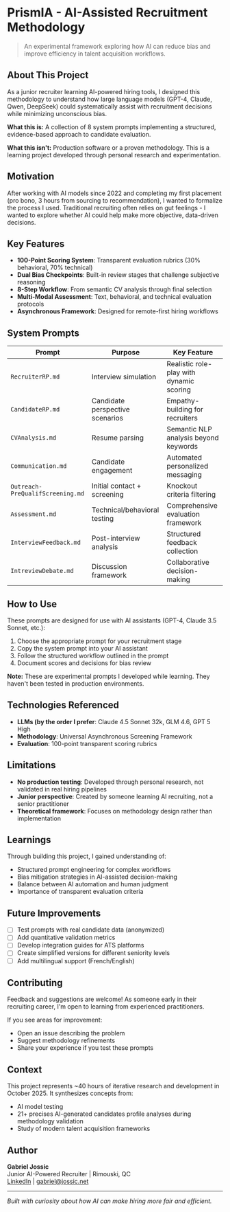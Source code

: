# PrismIA - AI-Assisted Recruitment Methodology

> An experimental framework exploring how AI can reduce bias and improve efficiency in talent acquisition workflows.

## About This Project

As a junior recruiter learning AI-powered hiring tools, I designed this methodology to understand how large language models (GPT-4, Claude, Qwen, DeepSeek) could systematically assist with recruitment decisions while minimizing unconscious bias.

**What this is:** A collection of 8 system prompts implementing a structured, evidence-based approach to candidate evaluation.

**What this isn't:** Production software or a proven methodology. This is a learning project developed through personal research and experimentation.

## Motivation

After working with AI models since 2022 and completing my first placement (pro bono, 3 hours from sourcing to recommendation), I wanted to formalize the process I used. Traditional recruiting often relies on gut feelings - I wanted to explore whether AI could help make more objective, data-driven decisions.

## Key Features

- **100-Point Scoring System**: Transparent evaluation rubrics (30% behavioral, 70% technical)
- **Dual Bias Checkpoints**: Built-in review stages that challenge subjective reasoning
- **8-Step Workflow**: From semantic CV analysis through final selection
- **Multi-Modal Assessment**: Text, behavioral, and technical evaluation protocols
- **Asynchronous Framework**: Designed for remote-first hiring workflows

## System Prompts

| Prompt | Purpose | Key Feature |
|--------|---------|-------------|
| `RecruiterRP.md` | Interview simulation | Realistic role-play with dynamic scoring |
| `CandidateRP.md` | Candidate perspective scenarios | Empathy-building for recruiters |
| `CVAnalysis.md` | Resume parsing | Semantic NLP analysis beyond keywords |
| `Communication.md` | Candidate engagement | Automated personalized messaging |
| `Outreach-PreQualifScreening.md` | Initial contact + screening | Knockout criteria filtering |
| `Assessment.md` | Technical/behavioral testing | Comprehensive evaluation framework |
| `InterviewFeedback.md` | Post-interview analysis | Structured feedback collection |
| `IntreviewDebate.md` | Discussion framework | Collaborative decision-making |

## How to Use

These prompts are designed for use with AI assistants (GPT-4, Claude 3.5 Sonnet, etc.):

1. Choose the appropriate prompt for your recruitment stage
2. Copy the system prompt into your AI assistant
3. Follow the structured workflow outlined in the prompt
4. Document scores and decisions for bias review

**Note:** These are experimental prompts I developed while learning. They haven't been tested in production environments.

## Technologies Referenced

- **LLMs (by the order I prefer**: Claude 4.5 Sonnet 32k, GLM 4.6, GPT 5 High
- **Methodology**: Universal Asynchronous Screening Framework
- **Evaluation**: 100-point transparent scoring rubrics

## Limitations

- **No production testing**: Developed through personal research, not validated in real hiring pipelines
- **Junior perspective**: Created by someone learning AI recruiting, not a senior practitioner
- **Theoretical framework**: Focuses on methodology design rather than implementation

## Learnings

Through building this project, I gained understanding of:

- Structured prompt engineering for complex workflows
- Bias mitigation strategies in AI-assisted decision-making
- Balance between AI automation and human judgment
- Importance of transparent evaluation criteria

## Future Improvements

- [ ] Test prompts with real candidate data (anonymized)
- [ ] Add quantitative validation metrics
- [ ] Develop integration guides for ATS platforms
- [ ] Create simplified versions for different seniority levels
- [ ] Add multilingual support (French/English)

## Contributing

Feedback and suggestions are welcome! As someone early in their recruiting career, I'm open to learning from experienced practitioners.

If you see areas for improvement:
- Open an issue describing the problem
- Suggest methodology refinements
- Share your experience if you test these prompts

## Context

This project represents ~40 hours of iterative research and development in October 2025. It synthesizes concepts from:

- AI model testing
- 21+ precises AI-generated candidates profile analyses during methodology validation
- Study of modern talent acquisition frameworks

## Author

**Gabriel Jossic**  
Junior AI-Powered Recruiter | Rimouski, QC  
[LinkedIn](https://www.linkedin.com/in/gabriel-jossic) | gabriel@jossic.net

---

*Built with curiosity about how AI can make hiring more fair and efficient.*
